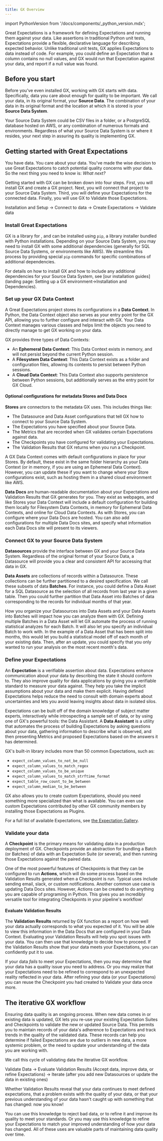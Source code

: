 ```yaml
---
title: GX Overview
---
```


import PythonVersion from '/docs/components/_python_version.mdx';

Great Expectations is a framework for defining Expectations and running them against your data. Like assertions in traditional Python unit tests, Expectations provide a flexible, declarative language for describing expected behavior. Unlike traditional unit tests, GX applies Expectations to data instead of code. For example, you could define an Expectation that a column contains no null values, and GX would run that Expectation against your data, and report if a null value was found.

## Before you start

Before you've even installed GX, working with GX starts with data.  Specifically, data you care about enough for quality to be important.  We call your data, in its original format, your **Source Data**.  The combination of your data in its original format and the location at which it is stored is your **Source Data System**.

Your Source Data System could be CSV files in a folder, or a PostgreSQL database hosted on AWS, or any combination of numerous formats and environments.  Regardless of what your Source Data System is or where it resides, your next step in assuring its quality is implementing GX.

## Getting started with Great Expectations

You have data.  You care about your data.  You've made the wise decision to use Great Expectations to catch potential quality concerns with your data.  So the next thing you need to know is: _What next?_

Getting started with GX can be broken down into four steps.  First, you will install GX and create a GX project.  Next, you will connect that project to your Source Data System.  Third, you will define your Expectations for the connected data. Finally, you will use GX to Validate those Expectations.

Installation and Setup -> Connect to data -> Create Expectations -> Validate data

### Install Great Expectations

GX is a library for <PythonVersion />, and can be installed using `pip`, a library installer bundled with Python installations.  Depending on your Source Data System, you may need to install GX with some additional dependencies (generally for SQL Source Data Systems, or environments like AWS).  We streamline this process by providing special `pip` commands for specific combinations of additional dependencies.

For details on how to install GX and how to include any additional dependencies for your Source Data System, see [our installation guides](landing page: Setting up a GX environment->Installation and Dependencies).


### Set up your GX Data Context

A Great Expectations project stores its configurations in a **Data Context**.  In Python, the Data Context object also serves as your entry point for the GX API, allowing you to further configure and interact with GX.  Your Data Context manages various classes and helps limit the objects you need to directly manage to get GX working on your data.

GX provides three types of Data Contexts:
- An **Ephemeral Data Context**: This Data Context exists in memory, and will not persist beyond the current Python session.
- A **Filesystem Data Context**: This Data Context exists as a folder and configuration files, allowing its contents to persist between Python sessions.
- A **Cloud Data Context**: This Data Context also supports persistence between Python sessions, but additionally serves as the entry point for GX Cloud.

<!-- For details on how to initialize and instantiate a Data Context, see [our Data Context guides](landing page: Setting up a GX environment->Data Contexts). -->


#### Optional configurations for metadata Stores and Data Docs

**Stores** are connectors to the metadata GX uses.  This includes things like:
- The Datasource and Data Asset configurations that tell GX how to connect to your Source Data System.
- The Expectations you have specified about your Source Data.
- The Metrics that are recorded when GX validates certain Expectations against data.
- The Checkpoints you have configured for validating your Expectations.
- The Validation Results that GX returns when you run a Checkpoint.

A GX Data Context comes with default configurations in place for your Stores.  By default, these exist in the same folder hierarchy as your Data Context (or in memory, if you are using an Ephemeral Data Context).  However, you can update these if you want to change where your Store configurations exist, such as hosting them in a shared cloud environment like AWS.

<!-- For more information on configuring Stores, see [our guides on metadata Stores](landing page: setting up a GX environment->Metadata Stores). -->

**Data Docs** are human-readable documentation about your Expectations and Validation Results that GX generates for you.  They exist as webpages, and like Stores your Data Context will include a default configuration for building them locally for Filesystem Data Contexts, in memory for Ephemeral Data Contexts, and online for Cloud Data Contexts.  As with Stores, you can configure where your Data Docs are hosted.  You can also add configurations for multiple Data Docs sites, and specify what information each Data Docs site will present to its viewers.

<!-- For more information on configuring Data Docs, see our [Data Docs guides](landing page:Setting up a GX environment->Data Docs). -->


### Connect GX to your Source Data System

**Datasources** provide the interface between GX and your Source Data System.  Regardless of the original format of your Source Data, a Datasource will provide you a clear and consistent API for accessing that data in GX.

**Data Assets** are collections of records within a Datasource.  These collections can be further partitioned to a desired specification.  We call these subsets of data **Batches**.  For instance, you could define a Data Asset for a SQL Datasource as the selection of all records from last year in a given table.  Then you could further partition that Data Asset into Batches of data corresponding to the records for individual months of that year.

How you organize your Datasources into Data Assets and your Data Assets into Batches will impact how you can analyze them with GX.  Defining multiple Batches in a Data Asset will let GX automate the process of running statistical analyzes for each Batch.  It will also let you specify an individual Batch to work with.  In the example of a Data Asset that has been split into months, this would let you build a statistical model off of each month of your existing data.  Then, after an update, you could specify that you only wanted to run your analysis on the most recent month's data.

<!-- For more information on Datasources and Data Assets, see our [Connecting to data guides](Landing page: connecting to data). -->


### Define your Expectations

An **Expectation** is a verifiable assertion about data.  Expectations enhance communication about your data by describing the state it should conform to.  They also improve quality for data applications by giving you a verifiable standard to measure your data against.  They help you take the implicit assumptions about your data and make them explicit.  Having defined Expectations helps reduce the need to consult with domain experts about uncertainties and lets you avoid leaving insights about data in isolated silos.

Expectations can be built off of the domain knowledge of subject matter experts, interactively while introspecting a sample set of data, or by using one of GX's powerful tools: the Data Assistant.  A **Data Assistant** is a utility that automates the process of building Expectations by asking questions about your data, gathering information to describe what is observed, and then presenting Metrics and proposed Expectations based on the answers it has determined.

GX's built-in library includes more than 50 common Expectations, such as:
- `expect_column_values_to_not_be_null`
- `expect_column_values_to_match_regex`
- `expect_column_values_to_be_unique`
- `expect_column_values_to_match_strftime_format`
- `expect_table_row_count_to_be_between`
- `expect_column_median_to_be_between`

GX also allows you to create custom Expectations, should you need something more specialized than what is available.  You can even use custom Expectations contributed by other GX community members by installing those Expectations as Plugins.

For a full list of available Expectations, see [the Expectation Gallery](https://greatexpectations.io/expectations/).

<!-- For details on how to define Expectations, see our [Creating Expectations guides](landing page: Creating Expectations). -->

### Validate your data

A **Checkpoint** is the primary means for validating data in a production deployment of GX.  Checkpoints provide an abstraction for bundling a Batch (or Batches) of data with an Expectation Suite (or several), and then running those Expectations against the paired data.  

One of the most powerful features of Checkpoints is that they can be configured to run **Actions**, which will do some process based on the Validation Results generated when a Checkpoint is run. Typical uses include sending email, slack, or custom notifications. Another common use case is updating Data Docs sites. However, Actions can be created to do anything you are capable of programing in Python. This gives you an incredibly versatile tool for integrating Checkpoints in your pipeline's workflow!

<!-- For more details on using Checkpoints to validate your data, see our [Validating data guides](landing page: validating data). -->
<!-- For more details on integrating GX with your processes, see our [guide on including GX in a data pipeline](). -->

#### Evaluate Validation Results

The **Validation Results** returned by GX function as a report on how well your data actually corresponds to what you expected of it.  You will be able to view this information in the Data Docs that are configured in your Data Context.  Evaluating your Validation Results will help you spot issues with your data.  You can then use that knowledge to decide how to proceed.  If the Validation Results show that your data meets your Expectations, you can confidently put it to use.

If your data _fails_ to meet your Expectations, then you may determine that your data has a quality issue you need to address.  Or you may realize that your Expectations need to be refined to correspond to an unexpected reality reflected in your data.  After refining your data (or your Expectations) you can reuse the Checkpoint you had created to Validate your data once more.

## The iterative GX workflow

Ensuring data quality is an ongoing process.  When new data comes in or existing data is updated, GX lets you re-use your existing Expectation Suites and Checkpoints to validate the new or updated Source Data.  This permits you to maintain records of your data's adherence to Expectations and track trends in the quality of the validated data.  These records can help you determine if failed Expectations are due to outliers in new data, a more systemic problem, or the need to update your understanding of the data you are working with.

We call this cycle of validating data the iterative GX workflow.

 Validate Data -> Evaluate Validation Results (Accept data, improve data, or refine Expectations) -> Iterate (after you add new Datasources or update the data in existing ones)

Whether Validation Results reveal that your data continues to meet defined expectations, that a problem exists with the quality of your data, or that your previous understanding of your data hasn't caught up with something that has changed: now you know!

You can use this knowledge to reject bad data, or to refine it and improve its quality to meet your standards.  Or you may use this knowledge to refine your Expectations to match your improved understanding of how your data has changed.  All of these uses are valuable parts of maintaining data quality over time.

<!-- For more details, see our guide on using GX iteratively. -->
